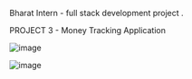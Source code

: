 Bharat Intern - full stack development project .

PROJECT 3 - Money Tracking Application 

![image](https://github.com/dineshkumarDK47/Money_Tracker/assets/65418912/99f669ea-7c97-45fc-b709-a7c2a1c65bd9)


![image](https://github.com/dineshkumarDK47/Money_Tracker/assets/65418912/37970160-6894-4e63-bf0c-2385d9c18219)
